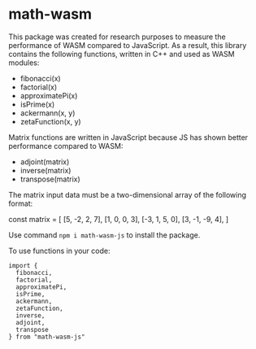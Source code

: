 # math-wasm
This package was created for research purposes to measure the performance of WASM compared to JavaScript.
As a result, this library contains the following functions, written in C++ and used as WASM modules:

- fibonacci(x)
- factorial(x)
- approximatePi(x)
- isPrime(x)
- ackermann(x, y)
- zetaFunction(x, y)

Matrix functions are written in JavaScript because JS has shown better performance compared to WASM:
- adjoint(matrix)
- inverse(matrix)
- transpose(matrix)

The matrix input data must be a two-dimensional array of the following format:

const matrix = [
  [5, -2, 2, 7],
  [1, 0, 0, 3],
  [-3, 1, 5, 0],
  [3, -1, -9, 4],
]

Use command `npm i math-wasm-js` to install the package.

To use functions in your code: 
```
import {
  fibonacci,
  factorial,
  approximatePi,
  isPrime,
  ackermann,
  zetaFunction,
  inverse,
  adjoint,
  transpose
} from "math-wasm-js"
```
